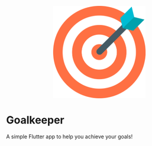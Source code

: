 <p align="center"><img height="250px" width="250px" src="./assets/icon/icon.png" alt="Goalkeeper"/></p>

# Goalkeeper

A simple Flutter app to help you achieve your goals!
